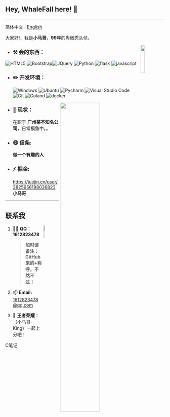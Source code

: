 ## Hey, WhaleFall here! :wave: 

----

简体中文 | [English]()

大家好!，我是**小马哥**，**99年**的卑微秃头仔。

<img src="https://q1.qlogo.cn/g?b=qq&nk=1612823478&s=640" width="15%" hight="15%" align='right' />

-  ### :hammer_and_pick: **会的东西：**

  ![HTML5](https://img.shields.io/badge/-HTML5-E34F26?style=flat-square&logo=html5&logoColor=white) ![Bootstrap](https://img.shields.io/badge/-Bootstrap-563D7C?style=flat-square&logo=bootstrap&logoColor=white)![JQuery](https://img.shields.io/badge/-JQuery-blue?style=flat-square&logo=jquery&logoColor=white) ![Python](https://img.shields.io/badge/-Python-3776AB?style=flat-square&logo=Python&logoColor=white) ![flask](https://img.shields.io/badge/-Flask-3776AB?style=flat-square&logo=flask&logoColor=white) ![javascript](https://img.shields.io/badge/-JavaScript-3776AB?style=flat-square&logo=javascript&logoColor=white) 

- ### :pencil2: **开发环境：**

  ![Windows](https://img.shields.io/badge/-Windows_10-0078D6?style=flat-square&logo=windows&logoColor=white) ![Ubuntu](https://img.shields.io/badge/-Ubuntu-262577?style=flat-square&logo=Ubuntu&logoColor=white) ![Pycharm](https://img.shields.io/badge/-Pycharm-007ACC?style=flat-square&logo=Pycharm&logoColor=white) ![Visual Studio Code](https://img.shields.io/badge/-Visual_Studio_Code-007ACC?style=flat-square&logo=visual-studio-code&logoColor=white) ![Git](https://img.shields.io/badge/-Git-F05032?style=flat-square&logo=git&logoColor=white) ![Goland](https://img.shields.io/badge/-Goland-0078D6?style=flat-square&logo=Goland&logoColor=white) ![docker](https://img.shields.io/badge/-docker-0078D6?style=flat-square&logo=docker&logoColor=white)

[<img align="right" width="50%" src="https://github-readme-stats-ouuan.vercel.app/api?username=xiaoma118&theme=dark&show_icons=true">](https://skyxinye.xyz)

- ### :seedling: **现状：**

  在职于 **广州某不知名公司**，日常摸鱼中。。
  
<!--

<img src="https://cdn.jsdelivr.net/gh/AdminWhaleFall/Pic@master/img/20220102023708.jpg" style="zoom:33%" align='left' />
[<img align="right" width="50%" src="https://github-readme-stats-ouuan.vercel.app/api?username=adminwhalefall&theme=dark&show_icons=true">](https://skyxinye.xyz)
 <img src="https://q1.qlogo.cn/g?b=qq&nk=2734184475&s=640" width="10%" hight="10%" align='right' />

-->

  
- ### 😄 **信条:** 

  **做一个有趣的人**

- ### ⚡ **掘金:** 

  https://juejin.cn/user/3825956198036823 **小马哥**


---

## 联系我
<img src="https://q1.qlogo.cn/g?b=qq&nk=1612823478&s=640" width="10%" hight="10%" align='right' />

1. :man_scientist: **QQ：** **1612823478**

   > **加时请备注：GitHub 来的+称呼，不然不过！**

2. 📫 **Email:** 1612823478@qq.com

3. 💨 **王者荣耀：**（小马哥-King）一起上分吧！



C笔记
